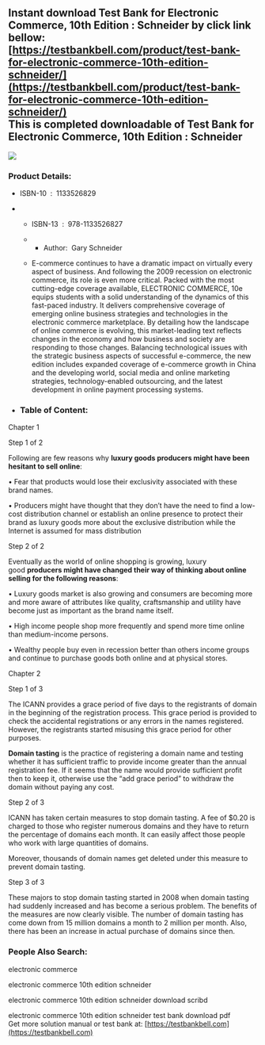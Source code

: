 Instant download **Test Bank for Electronic Commerce, 10th Edition : Schneider** by click link bellow:  
[https://testbankbell.com/product/test-bank-for-electronic-commerce-10th-edition-schneider/](https://testbankbell.com/product/test-bank-for-electronic-commerce-10th-edition-schneider/)  
This is completed downloadable of Test Bank for Electronic Commerce, 10th Edition : Schneider
---------------------------------------------------------------------------------------------


![](https://testbankbell.com/wp-content/uploads/2023/05/electronic-commerce-schneider-10th-tb.jpg)
### Product Details:


* ISBN-10 ‏ : ‎ 1133526829
* * ISBN-13 ‏ : ‎ 978-1133526827
  * * Author:  Gary Schneider
   
  * E-commerce continues to have a dramatic impact on virtually every aspect of business. And following the 2009 recession on electronic commerce, its role is even more critical. Packed with the most cutting-edge coverage available, ELECTRONIC COMMERCE, 10e equips students with a solid understanding of the dynamics of this fast-paced industry. It delivers comprehensive coverage of emerging online business strategies and technologies in the electronic commerce marketplace. By detailing how the landscape of online commerce is evolving, this market-leading text reflects changes in the economy and how business and society are responding to those changes. Balancing technological issues with the strategic business aspects of successful e-commerce, the new edition includes expanded coverage of e-commerce growth in China and the developing world, social media and online marketing strategies, technology-enabled outsourcing, and the latest development in online payment processing systems.
 
* ### Table of Content:

Chapter 1

Step 1 of 2



Following are few reasons why **luxury goods producers might have been hesitant to sell online**:

• Fear that products would lose their exclusivity associated with these brand names.

• Producers might have thought that they don’t have the need to find a low-cost distribution channel or establish an online presence to protect their brand as luxury goods more about the exclusive distribution while the Internet is assumed for mass distribution





Step 2 of 2



Eventually as the world of online shopping is growing, luxury good **producers might have changed their way of thinking about online selling for the following reasons**:

• Luxury goods market is also growing and consumers are becoming more and more aware of attributes like quality, craftsmanship and utility have become just as important as the brand name itself.

• High income people shop more frequently and spend more time online than medium-income persons.

• Wealthy people buy even in recession better than others income groups and continue to purchase goods both online and at physical stores.




Chapter 2

Step 1 of 3



The ICANN provides a grace period of five days to the registrants of domain in the beginning of the registration process. This grace period is provided to check the accidental registrations or any errors in the names registered. However, the registrants started misusing this grace period for other purposes.

**Domain tasting** is the practice of registering a domain name and testing whether it has sufficient traffic to provide income greater than the annual registration fee. If it seems that the name would provide sufficient profit then to keep it, otherwise use the “add grace period” to withdraw the domain without paying any cost.





Step 2 of 3



ICANN has taken certain measures to stop domain tasting. A fee of $0.20 is charged to those who register numerous domains and they have to return the percentage of domains each month. It can easily affect those people who work with large quantities of domains.

Moreover, thousands of domain names get deleted under this measure to prevent domain tasting.





Step 3 of 3



These majors to stop domain tasting started in 2008 when domain tasting had suddenly increased and has become a serious problem. The benefits of the measures are now clearly visible. The number of domain tasting has come down from 15 million domains a month to 2 million per month. Also, there has been an increase in actual purchase of domains since then.





 ### People Also Search:


 electronic commerce

 electronic commerce 10th edition schneider

 electronic commerce 10th edition schneider download scribd

 electronic commerce 10th edition schneider test bank download pdf  
  Get more solution manual or test bank at: [https://testbankbell.com](https://testbankbell.com)
